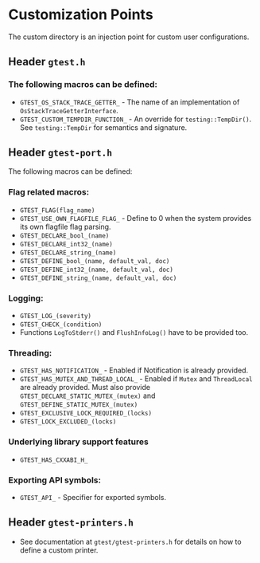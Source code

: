 ﻿# Customization Points

The custom directory is an injection point for custom user configurations.

## Header `gtest.h`

### The following macros can be defined:

*   `GTEST_OS_STACK_TRACE_GETTER_` - The name of an implementation of
    `OsStackTraceGetterInterface`.
*   `GTEST_CUSTOM_TEMPDIR_FUNCTION_` - An override for `testing::TempDir()`. See
    `testing::TempDir` for semantics and signature.

## Header `gtest-port.h`

The following macros can be defined:

### Flag related macros:

*   `GTEST_FLAG(flag_name)`
*   `GTEST_USE_OWN_FLAGFILE_FLAG_` - Define to 0 when the system provides its
    own flagfile flag parsing.
*   `GTEST_DECLARE_bool_(name)`
*   `GTEST_DECLARE_int32_(name)`
*   `GTEST_DECLARE_string_(name)`
*   `GTEST_DEFINE_bool_(name, default_val, doc)`
*   `GTEST_DEFINE_int32_(name, default_val, doc)`
*   `GTEST_DEFINE_string_(name, default_val, doc)`

### Logging:

*   `GTEST_LOG_(severity)`
*   `GTEST_CHECK_(condition)`
*   Functions `LogToStderr()` and `FlushInfoLog()` have to be provided too.

### Threading:

*   `GTEST_HAS_NOTIFICATION_` - Enabled if Notification is already provided.
*   `GTEST_HAS_MUTEX_AND_THREAD_LOCAL_` - Enabled if `Mutex` and `ThreadLocal`
    are already provided. Must also provide `GTEST_DECLARE_STATIC_MUTEX_(mutex)`
    and `GTEST_DEFINE_STATIC_MUTEX_(mutex)`
*   `GTEST_EXCLUSIVE_LOCK_REQUIRED_(locks)`
*   `GTEST_LOCK_EXCLUDED_(locks)`

### Underlying library support features

*   `GTEST_HAS_CXXABI_H_`

### Exporting API symbols:

*   `GTEST_API_` - Specifier for exported symbols.

## Header `gtest-printers.h`

*   See documentation at `gtest/gtest-printers.h` for details on how to define a
    custom printer.

